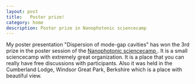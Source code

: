 ```yaml
---
layout: post
title:   Poster prize! 
category: home
description: Poster prize in Nanophotonic sciencecamp
---
```

My poster presentation "Dispersion of mode-gap cavities" has won the 3rd prize in the poster session of the  <a href="//http://sciencecamp.eu"> Nanophotonic sciencecamp </a> .  It is a small sciencecamp with extremely great organization.  It is a place that you can really have free discussions with participants.  Also it was held in the Cumberland Lodge, Windsor Great Park, Berkshire  which is a place with beautiful view. 

